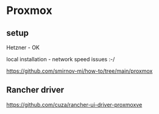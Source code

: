 # Proxmox

## setup

Hetzner - OK


local installation - network speed issues :-/

https://github.com/smirnov-mi/how-to/tree/main/proxmox


## Rancher driver

https://github.com/cuza/rancher-ui-driver-proxmoxve


